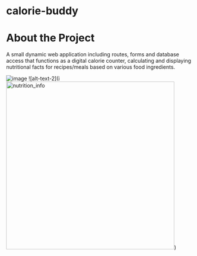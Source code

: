 # calorie-buddy

# About the Project
A small dynamic web application including routes, forms and database access that functions as a digital calorie counter, calculating and displaying nutritional facts for recipes/meals based on various food ingredients.

![image](https://user-images.githubusercontent.com/58553029/197101574-34b68a67-ccb7-48fe-9b76-cef212d5f5fc.png) ![alt-text-2](i<img width="453" alt="nutrition_info" src="https://user-images.githubusercontent.com/58553029/197101595-cef42b16-bbb2-4781-8c4c-83705e0926a2.png">)
